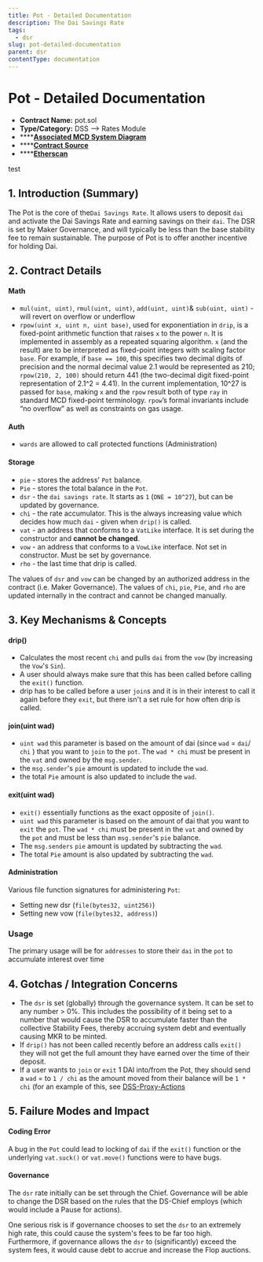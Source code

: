 ```yaml
---
title: Pot - Detailed Documentation
description: The Dai Savings Rate
tags:
  - dsr
slug: pot-detailed-documentation
parent: dsr
contentType: documentation
---
```

# Pot - Detailed Documentation

* **Contract Name:** pot.sol
* **Type/Category:** DSS —> Rates Module
* ****[**Associated MCD System Diagram**](https://github.com/makerdao/dss/wiki)
* ****[**Contract Source**](https://github.com/makerdao/dss/blob/master/src/pot.sol)
* ****[**Etherscan**](https://etherscan.io/address/0x197e90f9fad81970ba7976f33cbd77088e5d7cf7)

test

## 1. Introduction (Summary)

The Pot is the core of the`Dai Savings Rate`. It allows users to deposit `dai` and activate the Dai Savings Rate and earning savings on their `dai`. The DSR is set by Maker Governance, and will typically be less than the base stability fee to remain sustainable. The purpose of Pot is to offer another incentive for holding Dai.

## 2. Contract Details

#### Math

* `mul(uint, uint)`, `rmul(uint, uint)`, `add(uint, uint)`& `sub(uint, uint)` - will revert on overflow or underflow
* `rpow(uint x, uint n, uint base)`, used for exponentiation in `drip`, is a fixed-point arithmetic function that raises `x` to the power `n`. It is implemented in assembly as a repeated squaring algorithm. `x` (and the result) are to be interpreted as fixed-point integers with scaling factor `base`. For example, if `base == 100`, this specifies two decimal digits of precision and the normal decimal value 2.1 would be represented as 210; `rpow(210, 2, 100)` should return 441 (the two-decimal digit fixed-point representation of 2.1^2 = 4.41). In the current implementation, 10^27 is passed for `base`, making `x` and the `rpow` result both of type `ray` in standard MCD fixed-point terminology. `rpow`’s formal invariants include “no overflow” as well as constraints on gas usage.

#### Auth

* `wards` are allowed to call protected functions (Administration)

#### Storage

* `pie` - stores the address' `Pot` balance.
* `Pie` - stores the total balance in the `Pot`.
* `dsr` - the `dai savings rate`. It starts as `1` (`ONE = 10^27`), but can be updated by governance.
* `chi` - the rate accumulator. This is the always increasing value which decides how much `dai` - given when `drip()` is called.
* `vat` - an address that conforms to a `VatLike` interface. It is set during the constructor and **cannot be changed**.
* `vow` - an address that conforms to a `VowLike` interface. Not set in constructor. Must be set by governance.
* `rho` - the last time that drip is called.

The values of `dsr` and `vow` can be changed by an authorized address in the contract (i.e. Maker Governance). The values of `chi`, `pie`, `Pie`, and `rho` are updated internally in the contract and cannot be changed manually.

## 3. Key Mechanisms & Concepts

#### drip()

* Calculates the most recent `chi` and pulls `dai` from the `vow` (by increasing the `Vow`'s `Sin`).
* A user should always make sure that this has been called before calling the `exit()` function.
* drip has to be called before a user `join`s and it is in their interest to call it again before they `exit`, but there isn't a set rule for how often drip is called.

#### join(uint wad)

* `uint wad` this parameter is based on the amount of dai (since `wad` = `dai`/ `chi` ) that you want to `join` to the `pot`. The `wad * chi` must be present in the `vat` and owned by the `msg.sender`.
* the `msg.sender`'s `pie` amount is updated to include the `wad`.
* the total `Pie` amount is also updated to include the `wad`.

#### exit(uint wad)

* `exit()` essentially functions as the exact opposite of `join()`.
* `uint wad` this parameter is based on the amount of dai that you want to `exit` the `pot`. The `wad * chi` must be present in the `vat` and owned by the `pot` and must be less than `msg.sender`'s `pie` balance.
* The `msg.senders` `pie` amount is updated by subtracting the `wad`.
* The total `Pie` amount is also updated by subtracting the `wad`.

#### Administration

Various file function signatures for administering `Pot`:

* Setting new dsr (`file(bytes32, uint256)`)
* Setting new vow (`file(bytes32, address)`)

### Usage

The primary usage will be for `addresses` to store their `dai` in the `pot` to accumulate interest over time

## 4. Gotchas / Integration Concerns

* The `dsr` is set (globally) through the governance system. It can be set to any number > 0%. This includes the possibility of it being set to a number that would cause the DSR to accumulate faster than the collective Stability Fees, thereby accruing system debt and eventually causing MKR to be minted.
* If `drip()` has not been called recently before an address calls `exit()` they will not get the full amount they have earned over the time of their deposit.
* If a user wants to `join` or `exit` 1 DAI into/from the Pot, they should send a `wad` = to `1 / chi` as the amount moved from their balance will be `1 * chi` (for an example of this, see [DSS-Proxy-Actions](https://github.com/makerdao/dss-proxy-actions/blob/master/src/DssProxyActions.sol#L547)

## 5. Failure Modes and Impact

#### Coding Error

A bug in the `Pot` could lead to locking of `dai` if the `exit()` function or the underlying `vat.suck()` or `vat.move()` functions were to have bugs.

#### Governance

The `dsr` rate initially can be set through the Chief. Governance will be able to change the DSR based on the rules that the DS-Chief employs (which would include a Pause for actions).

One serious risk is if governance chooses to set the `dsr` to an extremely high rate, this could cause the system's fees to be far too high. Furthermore, if governance allows the `dsr` to (significantly) exceed the system fees, it would cause debt to accrue and increase the Flop auctions.